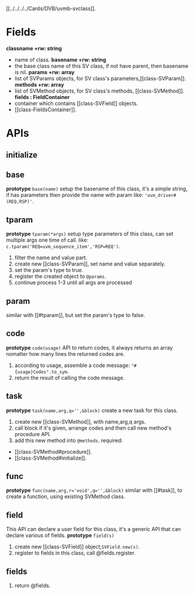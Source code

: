 [[../../../../Cards/DVB/uvmb-svclass]].

# Fields

**classname +rw: string**
- name of class.
**basename +rw: string**
- the base class name of this SV class, if not have parent, then basename is nil.
**params +rw: array**
- list of SVParams objects, for SV class's parameters,[[class-SVParam]].
**methods +rw: array**
- list of SVMethod objects, for SV class's methods, [[class-SVMethod]].
**fields : FieldContainer**
- container which contains [[class-SVField]] objects.
- [[class-FieldsContainer]].


# APIs
## initialize

## base
**prototype** `base(name)`
setup the basename of this class, it's a simple string, if has parameters then provide the name with param like: `'uvm_driver#(REQ,RSP)'`.

## tparam
**prototype** `tparam(*args)`
setup type parameters of this class, can set multiple args one time of call. like: `c.tparam('REQ=uvm_sequence_item','RSP=REQ')`.
1. filter the name and value part.
2. create new [[class-SVParam]], set name and value separately.
3. set the param's type to true.
4. register the created object to `@params`.
5. continue process 1-3 until all args are processed
## param
similar with [[#tparam]], but set the param's type to false.

## code
**prototype** `code(usage)`
API to return codes, it always returns an array nomatter how many lines the returned codes are.
1. according to usage, assemble a code message: `"#{usage}Codes".to_sym`.
2. return the result of calling the code message.
## task
**prototype** `task(name,arg,q='',&block)`
create a new task for this class.
1. create new [[class-SVMethod]], with name,arg,q args.
2. call block if it's given, arrange codes and then call new method's procedure API.
3. add this new method into `@methods`.
required:
- [[class-SVMethod#procedure]].
- [[class-SVMethod#initialize]].

## func
**prototype** `func(name,arg,r='void',q='',&block)`
similar with [[#task]], to create a function, using existing SVMethod class.

## field
This API can declare a user field for this class, it's a generic API that can declare various of fields. 
**prototype** `field(s)`
1. create new [[class-SVField]] object,`SVField.new(s)`.
2. register to fields in this class, call @fields.register.

## fields
1. return @fields.